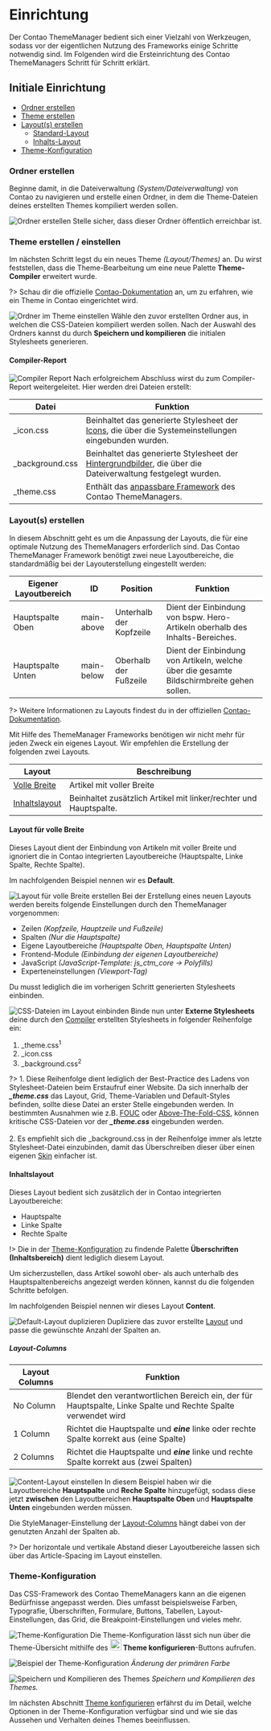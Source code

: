 # Einrichtung
Der Contao ThemeManager bedient sich einer Vielzahl von Werkzeugen, sodass vor der eigentlichen Nutzung des Frameworks 
einige Schritte notwendig sind. Im Folgenden wird die Ersteinrichtung des Contao ThemeManagers Schritt für Schritt 
erklärt.

## Initiale Einrichtung
- [Ordner erstellen](#ordner-erstellen)
- [Theme erstellen](#theme-erstellen--einstellen)
- [Layout(s) erstellen](#layouts-erstellen)
  - [Standard-Layout](#layout-für-volle-breite)
  - [Inhalts-Layout](#inhaltslayout)
- [Theme-Konfiguration](#theme-konfiguration)

### Ordner erstellen
Beginne damit, in die Dateiverwaltung *(System/Dateiverwaltung)* von Contao zu navigieren und erstelle einen Ordner, in 
dem die Theme-Dateien deines erstellten Themes kompiliert werden sollen.

![Ordner erstellen](../_images/setup/2_folder_2.png)
Stelle sicher, dass dieser Ordner öffentlich erreichbar ist.

### Theme erstellen / einstellen
Im nächsten Schritt legst du ein neues Theme *(Layout/Themes)* an. Du wirst feststellen, dass die Theme-Bearbeitung um 
eine neue Palette **Theme-Compiler** erweitert wurde.

?> Schau dir die offizielle [Contao-Dokumentation](https://docs.contao.org/manual/de/layout/theme-manager/themes-verwalten/) an, um zu erfahren, wie ein Theme in Contao eingerichtet wird.

![Ordner im Theme einstellen](../_images/setup/3_theme_3.png)
Wähle den zuvor erstellten Ordner aus, in welchen die CSS-Dateien kompiliert werden sollen. Nach der Auswahl des 
Ordners kannst du durch <span class="btn-preview">**Speichern und kompilieren**</span> die initialen Stylesheets
generieren.

#### Compiler-Report
![Compiler Report](../_images/setup/3_theme_6.png)
Nach erfolgreichem Abschluss wirst du zum Compiler-Report weitergeleitet. Hier werden drei Dateien erstellt:

| Datei           | Funktion                                                                                                                                 |
|-----------------|------------------------------------------------------------------------------------------------------------------------------------------|
| _icon.css       | Beinhaltet das generierte Stylesheet der [Icons](configuration/icon-set), die über die Systemeinstellungen eingebunden wurden.           |
| _background.css | Beinhaltet das generierte Stylesheet der [Hintergrundbilder](configuration/backgrounds), die über die Dateiverwaltung festgelegt wurden. |
| _theme.css      | Enthält das [anpassbare Framework](configuration/theme) des Contao ThemeManagers.                                                        |

### Layout(s) erstellen
In diesem Abschnitt geht es um die Anpassung der Layouts, die für eine optimale Nutzung des ThemeManagers erforderlich 
sind. Das Contao ThemeManager Framework benötigt zwei neue Layoutbereiche, die standardmäßig bei der Layouterstellung 
eingestellt werden:

| Eigener Layoutbereich | ID          | Position                | Funktion                                                                                  |
|-----------------------|-------------|-------------------------|-------------------------------------------------------------------------------------------|
| Hauptspalte Oben      | main-above  | Unterhalb der Kopfzeile | Dient der Einbindung von bspw. Hero-Artikeln oberhalb des Inhalts-Bereiches.              |
| Hauptspalte Unten     | main-below  | Oberhalb der Fußzeile   | Dient der Einbindung von Artikeln, welche über die gesamte Bildschirmbreite gehen sollen. |                                               

?> Weitere Informationen zu Layouts findest du in der offiziellen 
[Contao-Dokumentation](https://docs.contao.org/manual/de/layout/theme-manager/seitenlayouts-verwalten/).

Mit Hilfe des ThemeManager Frameworks benötigen wir nicht mehr für jeden Zweck ein eigenes Layout. 
Wir empfehlen die Erstellung der folgenden zwei Layouts.

| Layout                                   | Beschreibung                                                      |
|------------------------------------------|-------------------------------------------------------------------|
| [Volle Breite](#layout-für-volle-breite) | Artikel mit voller Breite                                         |
| [Inhaltslayout](#inhaltslayout)          | Beinhaltet zusätzlich Artikel mit linker/rechter und Hauptspalte. |

#### Layout für volle Breite
Dieses Layout dient der Einbindung von Artikeln mit voller Breite und ignoriert die in Contao integrierten 
Layoutbereiche (Hauptspalte, Linke Spalte, Rechte Spalte). 

Im nachfolgenden Beispiel nennen wir es **Default**.

![Layout für volle Breite erstellen](../_images/setup/4_layout_3.png)
Bei der Erstellung eines neuen Layouts werden bereits folgende Einstellungen durch den ThemeManager vorgenommen:
- Zeilen *(Kopfzeile, Hauptzeile und Fußzeile)*
- Spalten *(Nur die Hauptspalte)*
- Eigene Layoutbereiche *(Hauptspalte Oben, Hauptspalte Unten)*
- Frontend-Module *(Einbindung der eigenen Layoutbereiche)*
- JavaScript *(JavaScript-Template: js_ctm_core -> Polyfills)*
- Experteneinstellungen *(Viewport-Tag)*

Du musst lediglich die im vorherigen Schritt generierten Stylesheets einbinden.

![CSS-Dateien im Layout einbinden](../_images/setup/4_layout_5.png)
Binde nun unter **Externe Stylesheets** deine durch den [Compiler](#compiler-report) erstellten Stylesheets in folgender 
Reihenfolge ein:
1. _theme.css<sup>1</sup>
2. _icon.css
3. _background.css<sup>2</sup>

?> 1. Diese Reihenfolge dient lediglich der Best-Practice des Ladens von Stylesheet-Dateien beim Erstaufruf einer 
Website. Da sich innerhalb der ***_theme.css*** das Layout, Grid, Theme-Variablen und Default-Styles befinden, sollte 
diese Datei an erster Stelle eingebunden werden. In bestimmten Ausnahmen wie z.B. 
[FOUC](https://de.wikipedia.org/wiki/Flash_of_Unstyled_Content) oder 
[Above-The-Fold-CSS](https://web.dev/articles/extract-critical-css?hl=de), können kritische CSS-Dateien vor der 
***_theme.css*** eingebunden werden.<br><br>2. Es empfiehlt sich die _background.css in der Reihenfolge immer als 
letzte Stylesheet-Datei einzubinden, damit das Überschreiben dieser über einen eigenen [Skin](configuration/skin) 
einfacher ist.

#### Inhaltslayout
Dieses Layout bedient sich zusätzlich der in Contao integrierten Layoutbereiche: 
- Hauptspalte
- Linke Spalte
- Rechte Spalte

!> Die in der [Theme-Konfiguration](configuration/theme) zu findende Palette **Überschriften (Inhaltsbereich)** dient lediglich diesem Layout.

Um sicherzustellen, dass Artikel sowohl ober- als auch unterhalb des Hauptspaltenbereichs angezeigt werden können,
kannst du die folgenden Schritte befolgen.

Im nachfolgenden Beispiel nennen wir dieses Layout **Content**.

![Default-Layout duplizieren](../_images/setup/4_layout_7.png)
Dupliziere das zuvor erstellte [Layout](#layout-für-volle-breite) und passe die gewünschte Anzahl der Spalten an.

##### Layout-Columns
| Layout Columns | Funktion                                                                                                     |
|----------------|--------------------------------------------------------------------------------------------------------------|
| No Column      | Blendet den verantwortlichen Bereich ein, der für Hauptspalte, Linke Spalte und Rechte Spalte verwendet wird |
| 1 Column       | Richtet die Hauptspalte und ***eine*** linke oder rechte Spalte korrekt aus (eine Spalte)                    |
| 2 Columns      | Richtet die Hauptspalte und ***eine*** linke und rechte Spalte korrekt aus (zwei Spalten)                    |

![Content-Layout einstellen](../_images/setup/4_layout_8.png)
In diesem Beispiel haben wir die Layoutbereiche **Hauptspalte** und **Reche Spalte** hinzugefügt, sodass diese jetzt 
**zwischen** den Layoutbereichen **Hauptspalte Oben** und **Hauptspalte Unten** eingebunden werden müssen.

Die StyleManager-Einstellung der [Layout-Columns](#layout-columns) hängt dabei von der genutzten Anzahl der Spalten ab.

?> Der horizontale und vertikale Abstand dieser Layoutbereiche lassen sich über das Article-Spacing im Layout einstellen.

### Theme-Konfiguration
Das CSS-Framework des Contao ThemeManagers kann an die eigenen Bedürfnisse angepasst werden.
Dies umfasst beispielsweise Farben, Typografie, Überschriften, Formulare, Buttons, Tabellen, Layout-Einstellungen, das 
Grid, die Breakpoint-Einstellungen und vieles mehr.

![Theme-Konfiguration](../_images/setup/3_theme_4.png)
Die Theme-Konfiguration lässt sich nun über die Theme-Übersicht mithilfe des 
<img width="22" src="../../public/icons/config.svg"> **Theme konfigurieren**-Buttons aufrufen.

![Beispiel der Theme-Konfiguration](../_images/setup/5_config_1.png)
*Änderung der primären Farbe*

![Speichern und Kompilieren des Themes](../_images/setup/3_theme_5.png)
*Speichern und Kompilieren des Themes.*

Im nächsten Abschnitt [Theme konfigurieren](configuration/theme) erfährst du im Detail, welche Optionen in der 
Theme-Konfiguration verfügbar sind und wie sie das Aussehen und Verhalten deines Themes beeinflussen.
